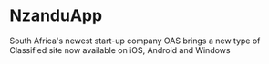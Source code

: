# NzanduApp
South Africa's newest start-up company OAS brings a new type of Classified site now available on iOS, Android and Windows 
